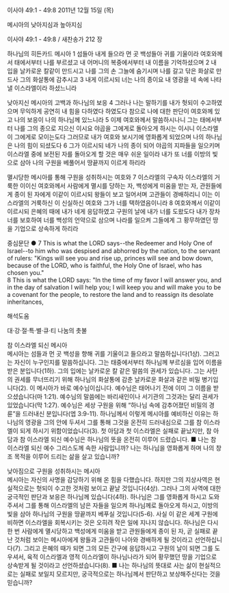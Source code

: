 이사야 49:1 - 49:8 
2011년 12월 15일 (목)

메시아의 낮아지심과 높아지심



이사야 49:1 - 49:8 / 새찬송가 212 장


하나님의 히든카드 메시아
1 섬들아 내게 들으라 먼 곳 백성들아 귀를 기울이라 여호와께서 태에서부터 나를 부르셨고 내 어머니의 복중에서부터 내 이름을 기억하셨으며 2 내 입을 날카로운 칼같이 만드시고 나를 그의 손 그늘에 숨기시며 나를 갈고 닦은 화살로 만드사 그의 화살통에 감추시고 3 내게 이르시되 너는 나의 종이요 내 영광을 네 속에 나타낼 이스라엘이라 하셨느니라

낮아지신 메시아의 고백과 하나님의 보응
4 그러나 나는 말하기를 내가 헛되이 수고하였으며 무익하게 공연히 내 힘을 다하였다 하였도다 참으로 나에 대한 판단이 여호와께 있고 나의 보응이 나의 하나님께 있느니라 5 이제 여호와께서 말씀하시나니 그는 태에서부터 나를 그의 종으로 지으신 이시요 야곱을 그에게로 돌아오게 하시는 이시니 이스라엘이 그에게로 모이는도다 그러므로 내가 여호와 보시기에 영화롭게 되었으며 나의 하나님은 나의 힘이 되셨도다 6 그가 이르시되 네가 나의 종이 되어 야곱의 지파들을 일으키며 이스라엘 중에 보전된 자를 돌아오게 할 것은 매우 쉬운 일이라 내가 또 너를 이방의 빛으로 삼아 나의 구원을 베풀어서 땅끝까지 이르게 하리라

멸시당한 메시아를 통해 구원을 성취하시는 여호와
7 이스라엘의 구속자 이스라엘의 거룩한 이이신 여호와께서 사람에게 멸시를 당하는 자, 백성에게 미움을 받는 자, 관원들에게 종이 된 자에게 이같이 이르시되 왕들이 보고 일어서며 고관들이 경배하리니 이는 이스라엘의 거룩하신 이 신실하신 여호와 그가 너를 택하였음이니라 8 여호와께서 이같이 이르시되 은혜의 때에 내가 네게 응답하였고 구원의 날에 내가 너를 도왔도다 내가 장차 너를 보호하여 너를 백성의 언약으로 삼으며 나라를 일으켜 그들에게 그 황무하였던 땅을 기업으로 상속하게 하리라

중심문단 ● 7 This is what the LORD says--the Redeemer and Holy One of Israel--to him who was despised and abhorred by the nation, to the servant of rulers: "Kings will see you and rise up, princes will see and bow down, because of the LORD, who is faithful, the Holy One of Israel, who has chosen you."   
8 This is what the LORD says: "In the time of my favor I will answer you, and in the day of salvation I will help you; I will keep you and will make you to be a covenant for the people, to restore the land and to reassign its desolate inheritances,

해석도움





대·강·절·특·별·큐·티 나눔의 촛불

참 이스라엘 되신 메시아  
메시아는 섬들과 먼 곳 백성을 향해 귀를 기울이고 들으라고 말씀하십니다(1상). 그러고는 자신이 누구인지를 말씀하십니다. 그는 태중에서부터 하나님께 부르심을 입어 이름을 받은 분입니다(1하). 그의 입에는 날카로운 칼 같은 말씀의 권세가 있습니다. 그는 사탄의 권세를 무너뜨리기 위해 하나님의 화살통에 감춘 날카로운 화살과 같은 비밀 병기입니다(2). 이 메시아가 바로 예수님이십니다. 예수님은 태어나기 전에 이미 그 이름을 받으셨습니다(마 1:21). 예수님의 말씀에는 바리새인이나 서기관의 그것과는 달리 권세가 있었습니다(막 1:27). 예수님은 세상 구원을 위해 “하나님 속에 감추어졌던 비밀의 경륜”을 드러내신 분입니다(엡 3:9-11). 하나님께서 이렇게 메시아를 예비하신 이유는 하나님의 영광을 그의 안에 두셔서 그를 통해 그것을 온전히 드러내심으로 그를 참 이스라엘이 되게 하시기 위함이었습니다(3). 첫 아담과 첫 이스라엘은 실패로 끝났지만, 참 아담과 참 이스라엘 되신 예수님은 하나님의 뜻을 온전히 이루어 드렸습니다.
■ 나는 참 이스라엘 되신 예수 그리스도께 속한 사람입니까? 나는 하나님을 영화롭게 하며 나의 창조 목적을 이루어 드리는 삶을 살고 있습니까?

낮아짐으로 구원을 성취하시는 메시아  
메시아는 자신의 사명을 감당하기 위해 온 힘을 다했습니다. 하지만 그의 지상사역은 현실적으로는 헛되이 수고한 것처럼 보이고 끝날 것입니다(4상). 그러나 그의 사역에 대한 궁극적인 판단과 보응은 하나님께 있습니다(4하). 하나님은 그를 영화롭게 하시고 도와주셔서 그를 통해 이스라엘의 남은 자들을 일으켜 하나님께로 돌아오게 하시고, 이방의 빛을 삼아 하나님의 구원을 땅끝까지 베푸실 것입니다(5-6). 사실 이 같은 세계 구원에 비하면 이스라엘을 회복시키는 것은 오히려 작은 일에 지나지 않습니다. 하나님은 다시 한 번 사람에게 멸시당하고 백성에게 미움을 받고 관원들에게 종이 된 자, 곧 실패로 끝난 것처럼 보이는 메시아에게 왕들과 고관들이 나아와 경배하게 될 것이라고 선언하십니다(7). 그리고 은혜의 때가 되면 그의 모든 간구에 응답하시고 구원의 날이 되면 그를 도우셔서, 육적 이스라엘과 영적 이스라엘이 하나님나라가 되어 황무했던 땅을 기업으로 상속받게 될 것이라고 선언하셨습니다(8).
■ 나는 하나님의 뜻대로 사는 삶이 현실적으로는 실패로 보일지 모르지만, 궁극적으로는 하나님께서 판단하고 보상해주신다는 것을 믿습니까?